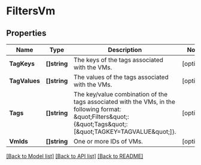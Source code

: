 # FiltersVm

## Properties

Name | Type | Description | Notes
------------ | ------------- | ------------- | -------------
**TagKeys** | **[]string** | The keys of the tags associated with the VMs. | [optional] 
**TagValues** | **[]string** | The values of the tags associated with the VMs. | [optional] 
**Tags** | **[]string** | The key/value combination of the tags associated with the VMs, in the following format: &amp;quot;Filters&amp;quot;:{&amp;quot;Tags&amp;quot;:[&amp;quot;TAGKEY&#x3D;TAGVALUE&amp;quot;]}. | [optional] 
**VmIds** | **[]string** | One or more IDs of VMs. | [optional] 

[[Back to Model list]](../README.md#documentation-for-models) [[Back to API list]](../README.md#documentation-for-api-endpoints) [[Back to README]](../README.md)


